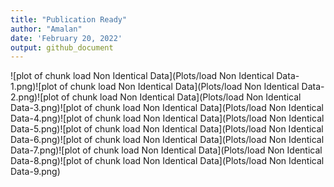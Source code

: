 ```yaml
---
title: "Publication Ready"
author: "Amalan"
date: 'February 20, 2022'
output: github_document
---
```





![plot of chunk load Non Identical Data](Plots/load Non Identical Data-1.png)![plot of chunk load Non Identical Data](Plots/load Non Identical Data-2.png)![plot of chunk load Non Identical Data](Plots/load Non Identical Data-3.png)![plot of chunk load Non Identical Data](Plots/load Non Identical Data-4.png)![plot of chunk load Non Identical Data](Plots/load Non Identical Data-5.png)![plot of chunk load Non Identical Data](Plots/load Non Identical Data-6.png)![plot of chunk load Non Identical Data](Plots/load Non Identical Data-7.png)![plot of chunk load Non Identical Data](Plots/load Non Identical Data-8.png)![plot of chunk load Non Identical Data](Plots/load Non Identical Data-9.png)

